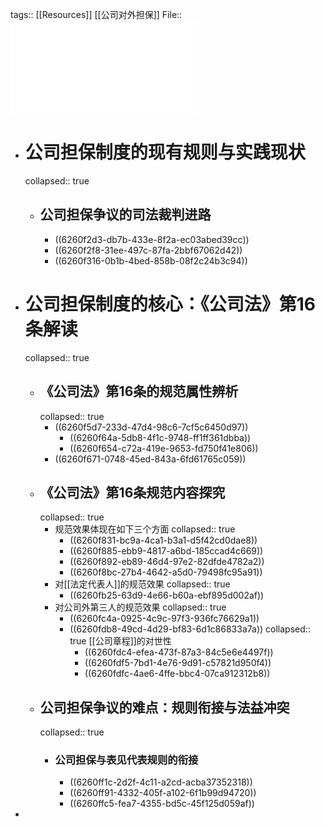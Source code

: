 tags:: [[Resources]] [[公司对外担保]]
File::  ![公司对外担保制度的规范逻辑...司法》第16条属性认识展开_甘培忠.pdf](../assets/公司对外担保制度的规范逻辑...司法》第16条属性认识展开_甘培忠_1650520776793_0.pdf)

- # 公司担保制度的现有规则与实践现状
  collapsed:: true
	- ## 公司担保争议的司法裁判进路
		- ((6260f2d3-db7b-433e-8f2a-ec03abed39cc))
		- ((6260f2f8-31ee-497c-87fa-2bbf67062d42))
		- ((6260f316-0b1b-4bed-858b-08f2c24b3c94))
- # 公司担保制度的核心：《公司法》第16条解读
  collapsed:: true
	- ## 《公司法》第16条的规范属性辨析
	  collapsed:: true
		- ((6260f5d7-233d-47d4-98c6-7cf5c6450d97))
			- ((6260f64a-5db8-4f1c-9748-ff1ff361dbba))
			- ((6260f654-c72a-419e-9653-fd750f41e806))
		- ((6260f671-0748-45ed-843a-6fd61765c059))
	- ## 《公司法》第16条规范内容探究
	  collapsed:: true
		- 规范效果体现在如下三个方面
		  collapsed:: true
			- ((6260f831-bc9a-4ca1-b3a1-d5f42cd0dae8))
			- ((6260f885-ebb9-4817-a6bd-185ccad4c669))
			- ((6260f892-eb89-46d4-97e2-82dfde4782a2))
			- ((6260f8bc-27b4-4642-a5d0-79498fc95a91))
		- 对[[法定代表人]]的规范效果
		  collapsed:: true
			- ((6260fb25-63d9-4e66-b60a-ebf895d002af))
		- 对公司外第三人的规范效果
		  collapsed:: true
			- ((6260fc4a-0925-4c9c-97f3-936fc76629a1))
			- ((6260fdb8-49cd-4d29-bf83-6d1c86833a7a))
			  collapsed:: true
			  [[公司章程]]的对世性
				- ((6260fdc4-efea-473f-87a3-84c5e6e4497f))
				- ((6260fdf5-7bd1-4e76-9d91-c57821d950f4))
				- ((6260fdfc-4ae6-4ffe-bbc4-07ca912312b8))
	- ## 公司担保争议的难点：规则衔接与法益冲突
	  collapsed:: true
		- ### 公司担保与表见代表规则的衔接
			- ((6260ff1c-2d2f-4c11-a2cd-acba37352318))
			- ((6260ff91-4332-405f-a102-6f1b99d94720))
			- ((6260ffc5-fea7-4355-bd5c-45f125d059af))
-